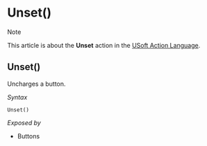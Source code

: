 # Unset()



> [!NOTE]
> This article is about the **Unset** action in the [USoft Action Language](/docs/Task%20flow/Action%20Language%20reference/USoft%20Action%20Language.md).

## **Unset()**

Uncharges a button.

*Syntax*

```
Unset()
```

*Exposed by*

- Buttons